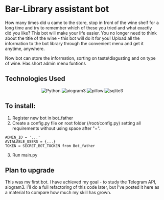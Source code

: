 # Bar-Library assistant bot

How many times did u came to the store, stop in front of the wine shelf for a long time and try to remember which of these you tried and what exactly did you like?
This bot will make your life easier. You no longer need to think about the title of the wine - this bot will do it for you!
Upload all the information to the bot library through the convenient menu and get it anytime, anywhere.

Now bot can store the information, sorting on taste\disgusting and on type of wine. Has short admin menu funtions

## Technologies Used
<p align='center'>
<img src="https://img.shields.io/badge/Python-%233776AB?style=for-the-badge&logo=python&logoColor=white&labelColor=%233776AB&color=%23070707" alt="Python">
<img src="https://img.shields.io/badge/aiogram-black?style=for-the-badge&label=3.0&labelColor=%2342AAFF" alt="aiogram3">
<img src="https://img.shields.io/badge/to_work_with_img-black?style=for-the-badge&label=Pillow&labelColor=%23311C87" alt="pillow">
<img src="https://img.shields.io/badge/Sqlite3-black?style=for-the-badge&logo=sqlite&labelColor=%23003B57" alt="sqlite3">
</p>

## To install:
1. Register new bot in bot_father
2. Create a config.py file on root folder (/root/config.py) setting all requirements without using space after "=".
```
ADMIN_ID = '...'
AVIALABLE_USERS = {...}
TOKEN = SECRET_BOT_TOCKEN from Bot_father
```
3. Run main.py

## Plan to upgrade
This was my first bot. I have achieved my goal - to study the Telegram API, aiogram3. I'll do a full refactoring of this code later, but I've posted it here as a material to compare how much my skill has grown.


